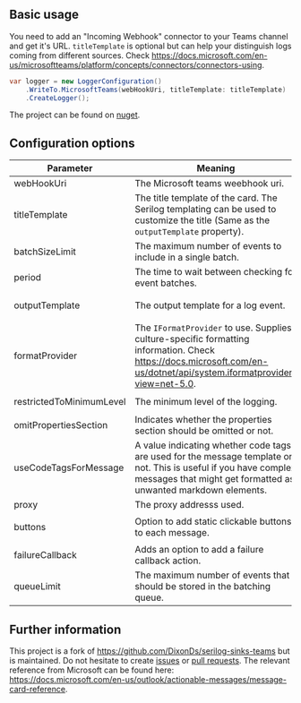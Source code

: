 ## Basic usage
You need to add an "Incoming Webhook" connector to your Teams channel and get it's URL. `titleTemplate` is optional but can help your distinguish logs coming from different sources.
Check https://docs.microsoft.com/en-us/microsoftteams/platform/concepts/connectors/connectors-using.

```csharp
var logger = new LoggerConfiguration()
	.WriteTo.MicrosoftTeams(webHookUri, titleTemplate: titleTemplate)
    .CreateLogger();
```

The project can be found on [nuget](https://www.nuget.org/packages/Serilog.Sinks.MicrosoftTeams.Alternative/).

## Configuration options
|Parameter|Meaning|Example|Default value|
|-|-|-|-|
|webHookUri|The Microsoft teams weebhook uri.|`https://outlook.office.com/webhook/1234567890`|None, is mandatory.|
|titleTemplate|The title template of the card. The Serilog templating can be used to customize the title (Same as the `outputTemplate` property).|`"Some Message"`|None, but is optional.|
|batchSizeLimit|The maximum number of events to include in a single batch.|`batchSizeLimit: 40`|`1`|
|period|The time to wait between checking for event batches.|`period: new TimeSpan(0, 0, 20)`|`00:00:01`|
|outputTemplate|The output template for a log event.|`outputTemplate:"{Timestamp:yyyy-MM-dd HH:mm:ss.fff zzz} [{Level:u3}] {Message:lj}{NewLine}{Exception}"`|`null`|
|formatProvider|The `IFormatProvider` to use. Supplies culture-specific formatting information. Check https://docs.microsoft.com/en-us/dotnet/api/system.iformatprovider?view=net-5.0.|`new CultureInfo("de-DE")`|`null`|
|restrictedToMinimumLevel|The minimum level of the logging.|`restrictedToMinimumLevel: LogEventLevel.Verbose`|`LogEventLevel.Verbose`|
|omitPropertiesSection|Indicates whether the properties section should be omitted or not.|`omitPropertiesSection: true`|`false`|
|useCodeTagsForMessage|A value indicating whether code tags are used for the message template or not. This is useful if you have complex messages that might get formatted as unwanted markdown elements.|`useCodeTagsForMessage:true`|`false`|
|proxy|The proxy addresss used.|`proxy: "http://test.de/proxy"`|`null`|
|buttons|Option to add static clickable buttons to each message.|`buttons: new[] { new MicrosoftTeamsSinkOptionsButton("Google", "https://google.de") }`|`null`|
|failureCallback|Adds an option to add a failure callback action.|`failureCallback: e => Console.WriteLine($"Sink error: {e.Message}")`|`null`|
|queueLimit|The maximum number of events that should be stored in the batching queue.|`queueLimit: 10`|`int.MaxValue` or `2147483647`|

## Further information
This project is a fork of https://github.com/DixonDs/serilog-sinks-teams but is maintained.
Do not hesitate to create [issues](https://github.com/serilog-contrib/Serilog.Sinks.MicrosoftTeams.Alternative/issues) or [pull requests](https://github.com/serilog-contrib/Serilog.Sinks.MicrosoftTeams.Alternative/pulls).
The relevant reference from Microsoft can be found here: https://docs.microsoft.com/en-us/outlook/actionable-messages/message-card-reference.